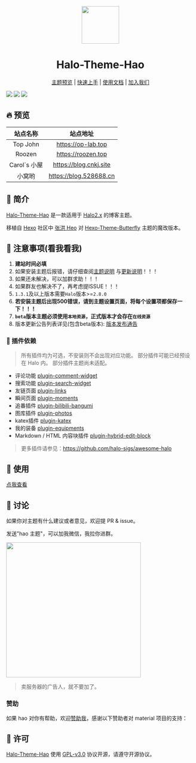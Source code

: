<div align="center">
<!-- 主题Logo -->
<img width="100px" src="https://api.minio.yyds.pink/moony/files/2024/04/halo-theme-hao-sbxqdmuv.png">
<!-- 主题名称 -->
<h1>Halo-Theme-Hao</h1>
<!-- 快捷导航 -->
<p align="center">

[主题预览](#-预览) | [快速上手](#-安装) | [使用文档](https://www.yuque.com/liuzhihangs/halo-theme-hao) | [加入我们](#-讨论)

</p>
</div>

<!-- 主题预览图 -->

[//]: # (<table>)

[//]: # (  <tr>)

[//]: # (    <td>)

[//]: # (      <img src="https://api.minio.yyds.pink/moony/files/2024/04/hao1-krimlgao.png"/>)

[//]: # (    </td>)

[//]: # (  </tr>)

[//]: # (  <tr>)

[//]: # (    <td>)

[//]: # (      <img src="https://api.minio.yyds.pink/moony/files/2024/04/hao2-xanlpcmp.png"/>)

[//]: # (    </td>)

[//]: # (  </tr>)

[//]: # (   <tr>)

[//]: # (    <td>)

[//]: # (      <img src="https://api.minio.yyds.pink/moony/files/2024/04/hao2-xanlpcmp.png"/>)

[//]: # (    </td>)

[//]: # (  </tr>)

[//]: # (</table>)

![](https://api.minio.yyds.pink/moony/files/2024/04/hao1-krimlgao.png)
![](https://api.minio.yyds.pink/moony/files/2024/04/hao2-xanlpcmp.png)
![](https://redirect.cnkj.site:8099/b/2024/66177ca6056fd.webp?type=blog)

## 🔥 预览

|    站点名称    |          站点地址          |
|:----------:|:----------------------:|
|  Top John  |   https://op-lab.top   |
|   Roozen   |   https://roozen.top   |
| Carol`s 小屋 | https://blog.cnkj.site |
|    小窝哟     | https://blog.528688.cn |

## 👋 简介

[Halo-Theme-Hao](https://github.com/chengzhongxue/halo-theme-hao)
是一款适用于 [Halo2.x](https://github.com/halo-dev/halo) 的博客主题。

移植自 [Hexo](https://hexo.io/zh-cn/index.html) 社区中 [张洪 Heo](https://blog.zhheo.com/)
对 [Hexo-Theme-Butterfly](https://github.com/chengzhongxue/halo-theme-hao)
主题的魔改版本。

## 🚨 注意事项(看我看我)

1. **建站时间必填**
2. 如果安装主题后报错，请仔细查阅[主题说明](https://github.com/chengzhongxue/halo-theme-hao)
   与[更新说明](https://github.com/chengzhongxue/halo-theme-hao/releases)！！！
3. 如果还未解决，可以加群求助！！！
4. 如果群友也解决不了，再考虑提ISSUE！！！
5. `1.3.1`及以上版本需要`Halo`版本>=`2.8.0`
6. **若安装主题后出现500错误，请到主题设置页面，将每个设置项都保存一下！！！**
7. **`beta`版本主题必须使用`本地资源`，正式版本才会存在`在线资源`**
8. 版本更新公告列表详见(包含beta版本): [版本发布通告](https://github.com/chengzhongxue/halo-theme-hao/discussions/715)

### 🔌 插件依赖

> 所有插件均为可选，不安装则不会出现对应功能。
> 部分插件可能已经预设在 Halo 内。
> 部分插件主题尚未适配。

- 评论功能 [plugin-comment-widget](https://github.com/halo-sigs/plugin-comment-widget/releases)
- 搜索功能 [plugin-search-widget](https://github.com/halo-sigs/plugin-search-widget/releases)
- 友链页面 [plugin-links](https://github.com/halo-sigs/plugin-links)
- 瞬间页面 [plugin-moments](https://github.com/halo-sigs/plugin-moments)
- 追番插件 [plugin-bilibili-bangumi](https://github.com/Roozenlz/plugin-bilibili-bangumi)
- 图库插件 [plugin-photos](https://github.com/halo-sigs/plugin-photos)
- katex插件 [plugin-katex](https://github.com/chengzhongxue/plugin-katex/releases/)
- 我的装备 [plugin-equipments](https://github.com/chengzhongxue/plugin-equipments)
- Markdown / HTML 内容块插件 [plugin-hybrid-edit-block](https://www.halo.run/store/apps/app-NgHnY)

> 更多插件请参见：https://github.com/halo-sigs/awesome-halo

## 📝 使用

[点我查看](https://moony.la/docs/hao)

## 💬 讨论

如果你对主题有什么建议或者意见，欢迎提 PR & issue。

发送"hao 主题"，可以加我微信，我拉你进群。

<img width="360" src="https://api.minio.yyds.pink/moony/files/2024/04/%E5%BE%AE%E4%BF%A1%E4%BA%8C%E7%BB%B4%E7%A0%81-krkpfcem.jpg" />

> 卖服务器的广告人，就不要加了。

### 赞助

如果 hao 对你有帮助，欢迎[赞助我](https://afdian.net/a/moony_la)，感谢以下赞助者对 material 项目的支持：

## 🔐 许可

[Halo-Theme-Hao](https://github.com/chengzhongxue/halo-theme-hao) 使用 [GPL-v3.0](./LICENSE) 协议开源，请遵守开源协议。






